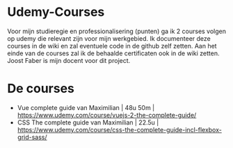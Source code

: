 # Udemy-Courses
Voor mijn studieregie en professionalisering (punten) ga ik 2 courses volgen op udemy die relevant zijn voor mijn werkgebied.
Ik documenteer deze courses in de wiki en zal eventuele code in de github zelf zetten.
Aan het einde van de courses zal ik de behaalde certificaten ook in de wiki zetten.
Joost Faber is mijn docent voor dit project.

# De courses
- Vue complete guide van Maximilian | 48u 50m | https://www.udemy.com/course/vuejs-2-the-complete-guide/
- CSS The complete guide van Maximilian | 22.5u | https://www.udemy.com/course/css-the-complete-guide-incl-flexbox-grid-sass/
